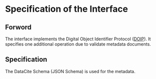 # Specification of the Interface

## Forword 
The interface implements the Digital Object Identifier Protocol ([DOIP](https://www.dona.net/sites/default/files/2018-11/DOIPv2Spec_1.pdf)).
It specifies one additional operation due to validate metadata documents.

## Specification
The DataCite Schema (JSON Schema) is used for the metadata. 
